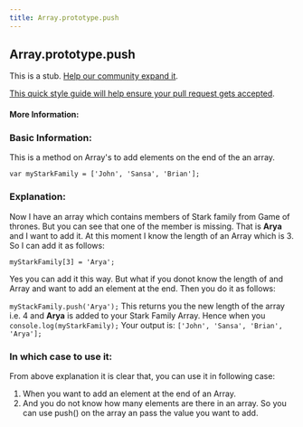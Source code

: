 ```yaml
---
title: Array.prototype.push
---
```

## Array.prototype.push

This is a stub. <a href='https://github.com/freecodecamp/guides/tree/master/src/pages/javascript/standard-objects/array/array-prototype-push/index.md' target='_blank' rel='nofollow'>Help our community expand it</a>.

<a href='https://github.com/freecodecamp/guides/blob/master/README.md' target='_blank' rel='nofollow'>This quick style guide will help ensure your pull request gets accepted</a>.

<!-- The article goes here, in GitHub-flavored Markdown. Feel free to add YouTube videos, images, and CodePen/JSBin embeds  -->

#### More Information:
<!-- Please add any articles you think might be helpful to read before writing the article -->

### Basic Information:
This is a method on Array's to add elements on the end of the an array.

`var myStarkFamily = ['John', 'Sansa', 'Brian'];`

### Explanation:
Now I have an array which contains members of Stark family from Game of thrones. But you can see that one of the member is missing.
That is **Arya** and I want to add it.
At this moment I know the length of an Array which is 3.
So I can add it as follows:

`myStarkFamily[3] = 'Arya';`

Yes you can add it this way. But what if you donot know the length of and Array and want to add an element at the end.
Then you do it as follows:

`myStackFamily.push('Arya');`
This returns you the new length of the array i.e. 4 and **Arya** is added to your Stark Family Array.
Hence when you `console.log(myStarkFamily);` Your output is: `['John', 'Sansa', 'Brian', 'Arya'];`

### In which case to use it:
From above explanation it is clear that, you can use it in following case:
1) When you want to add an element at the end of an Array.
2) And you do not know how many elements are there in an array. So you can use push() on the array an pass the value you want to add.
